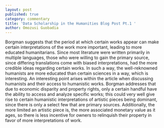 ```yaml
---
layout: post
published: true
category: commentary
title: 'Data Scholarship in the Humanities Blog Post Pt.1 '
author: Omozusi Guobadia
---
```

Borgman suggests that the period at which certain works appear can make certain interpretations of the work more important, leading to more educated humanitarians. Since most literature were written primarily in multiple languages, those who were willing to gain the primary source, since differing translations come with biased interpretations, had the more credible ideas regarding certain works. In such a way, the well-reknowned humanists are more educated than certain sciences in a way, which is interesting. 
An interesting point arises within the article when discussing humanists and their access to humanistic works. Borgman addresses that due to economic disparity and property rights, only a certain handful have the ability to access and analyze specific works; this could very well give rise to certain humanistic interpretations of artistic pieces being dominant, since there is only a select few that are primary sources. Additionally, the more limited an artistic piece is, the more associated monetary value as it ages, so there is less incentive for owners to relinquish their property in favor of more interpretations of work. 
